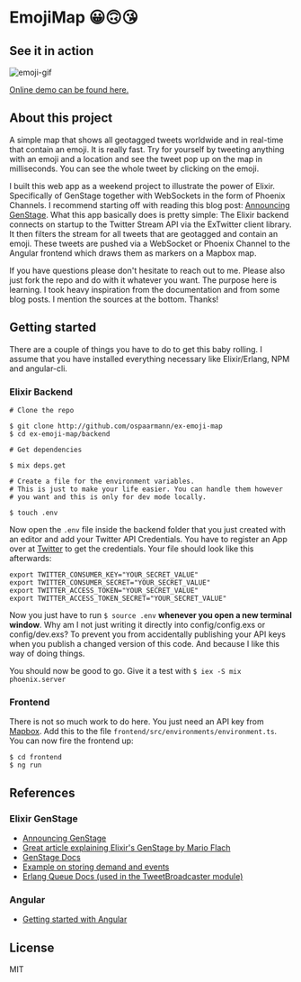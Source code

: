 # EmojiMap 😀🙃😘
## See it in action
![emoji-gif](https://cloud.githubusercontent.com/assets/308086/24044569/2319964a-0b1c-11e7-809b-a0820a0c0550.gif)

[Online demo can be found here.](http://emojimap.ospaarmann.com)
## About this project
A simple map that shows all geotagged tweets worldwide and in real-time that contain an emoji. It is really fast. Try for yourself by tweeting anything with an emoji and a location and see the tweet pop up on the map in milliseconds. You can see the whole tweet by clicking on the emoji.

I built this web app as a weekend project to illustrate the power of Elixir. Specifically of GenStage together with WebSockets in the form of Phoenix Channels. I recommend starting off with reading this blog post: [Announcing GenStage](elixir-lang.org/blog/2016/07/14/announcing-genstage/). What this app basically does is pretty simple: The Elixir backend connects on startup to the Twitter Stream API via the ExTwitter client library. It then filters the stream for all tweets that are geotagged and contain an emoji. These tweets are pushed via a WebSocket or Phoenix Channel to the Angular frontend which draws them as markers on a Mapbox map.

If you have questions please don't hesitate to reach out to me. Please also just fork the repo and do with it whatever you want. The purpose here is learning. I took heavy inspiration from the documentation and from some blog posts. I mention the sources at the bottom. Thanks!

## Getting started
There are a couple of things you have to do to get this baby rolling. I assume that you have installed everything necessary like Elixir/Erlang, NPM and angular-cli.
### Elixir Backend

```shell
# Clone the repo

$ git clone http://github.com/ospaarmann/ex-emoji-map
$ cd ex-emoji-map/backend

# Get dependencies

$ mix deps.get

# Create a file for the environment variables.
# This is just to make your life easier. You can handle them however
# you want and this is only for dev mode locally.

$ touch .env
```

Now open the `.env` file inside the backend folder that you just created with an editor and add your Twitter API Credentials. You have to register an App over at [Twitter](https://apps.twitter.com/) to get the credentials. Your file should look like this afterwards:

```shellshell
export TWITTER_CONSUMER_KEY="YOUR_SECRET_VALUE"
export TWITTER_CONSUMER_SECRET="YOUR_SECRET_VALUE"
export TWITTER_ACCESS_TOKEN="YOUR_SECRET_VALUE"
export TWITTER_ACCESS_TOKEN_SECRET="YOUR_SECRET_VALUE"
```

Now you just have to run `$ source .env` **whenever you open a new terminal window**. Why am I not just writing it directly into config/config.exs or config/dev.exs? To prevent you from accidentally publishing your API keys when you publish a changed version of this code. And because I like this way of doing things.

You should now be good to go. Give it a test with `$ iex -S mix phoenix.server`
### Frontend
There is not so much work to do here. You just need an API key from [Mapbox](http://mapbox.com). Add this to the file `frontend/src/environments/environment.ts`. You can now fire the frontend up:
```shell
$ cd frontend
$ ng run
```
## References
### Elixir GenStage
  * [Announcing GenStage](elixir-lang.org/blog/2016/07/14/announcing-genstage/)
  * [Great article explaining Elixir's GenStage by Mario Flach](https://almightycouch.org/blog/reactive-tweets-elixir-genstage/)
  * [GenStage Docs](https://hexdocs.pm/gen_stage/GenStage.html)
  * [Example on storing demand and events](https://github.com/elixir-lang/gen_stage/blob/master/examples/gen_event.exs#L4)
  * [Erlang Queue Docs (used in the TweetBroadcaster module)](http://erlang.org/doc/man/queue.html)

### Angular
  * [Getting started with Angular](https://angular.io/docs/js/latest/quickstart.html)


## License
MIT
